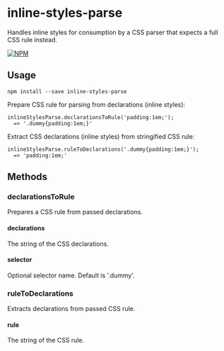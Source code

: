 # inline-styles-parse
Handles inline styles for consumption by a CSS parser that expects a full CSS rule instead.

[![NPM](https://nodei.co/npm/inline-styles-parse.png?downloads=true&downloadRank=true&stars=true)](https://nodei.co/npm/inline-styles-parse/)

## Usage
````
npm install --save inline-styles-parse
````


Prepare CSS rule for parsing from declarations (inline styles):
````
inlineStylesParse.declarationsToRule('padding:1em;');
  => '.dummy{padding:1em;}'
````

Extract CSS declarations (inline styles) from stringified CSS rule:
````
inlineStylesParse.ruleToDeclarations('.dummy{padding:1em;}');
  => 'padding:1em;'
````


## Methods
### declarationsToRule
Prepares a CSS rule from passed declarations.
#### declarations
The string of the CSS declarations.
#### selector
Optional selector name. Default is '.dummy'.


### ruleToDeclarations
Extracts declarations from passed CSS rule.
#### rule
The string of the CSS rule.
